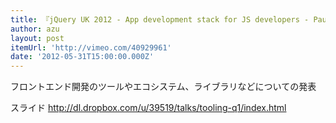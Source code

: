 ```yaml
---
title: 『jQuery UK 2012 - App development stack for JS developers - Paul Irish on Vimeo』
author: azu
layout: post
itemUrl: 'http://vimeo.com/40929961'
date: '2012-05-31T15:00:00.000Z'
---
```

フロントエンド開発のツールやエコシステム、ライブラリなどについての発表

スライド http://dl.dropbox.com/u/39519/talks/tooling-q1/index.html
